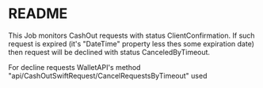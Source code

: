 # README #

This Job monitors CashOut requests with status ClientConfirmation.
If such request is expired (it's "DateTime" property less thes some expiration date) then request will be declined with status CanceledByTimeout.

For decline requests WalletAPI's method "api/CashOutSwiftRequest/CancelRequestsByTimeout" used
